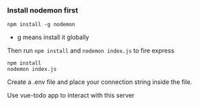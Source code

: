 ### Install nodemon first


```
npm install -g nodemon 
```
- g means install it globally

Then run `npm install` and `nodemon index.js` to fire express
```
npm install 
nodemon index.js
```
Create a .env file and place your connection string inside the file.


Use vue-todo app to interact with this server
